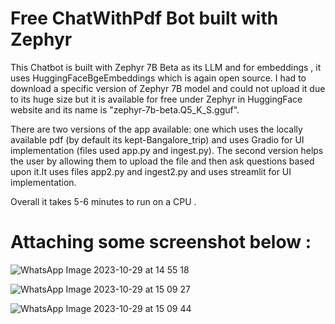 # Free ChatWithPdf Bot built with Zephyr
This Chatbot is built with Zephyr 7B Beta as its LLM and for embeddings , it uses HuggingFaceBgeEmbeddings which is again open source.
I had to download a specific version of Zephyr 7B model and could not upload it due to its huge size but it is available for free under Zephyr in HuggingFace website and its name is "zephyr-7b-beta.Q5_K_S.gguf".

There are two versions of the app available: one which uses the locally available pdf (by default its kept-Bangalore_trip) and uses Gradio for UI implementation (files used app.py and ingest.py). 
The second version helps the user by allowing them to upload the file and then ask questions based upon it.It uses files app2.py and ingest2.py and uses streamlit for UI implementation.

Overall it takes 5-6 minutes to run on a CPU .

# Attaching some screenshot below :

![WhatsApp Image 2023-10-29 at 14 55 18](https://github.com/career-tokens/ChatWithPdfOpenSourceLLM/assets/134730030/945ff593-5c4d-49f9-8275-2619f39f02a2)

![WhatsApp Image 2023-10-29 at 15 09 27](https://github.com/career-tokens/ChatWithPdfOpenSourceLLM/assets/134730030/b765aecd-ffcc-400a-b2b6-1fe76ebe32bb)

![WhatsApp Image 2023-10-29 at 15 09 44](https://github.com/career-tokens/ChatWithPdfOpenSourceLLM/assets/134730030/da3cc5d7-c8be-46a0-9e1c-659305c55cad)

